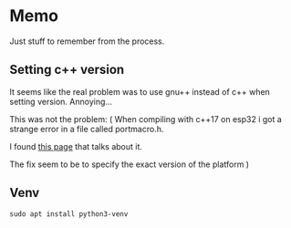 # Memo
Just stuff to remember from the process.


## Setting c++ version

It seems like the real problem was to use gnu++ instead of c++ when setting version.
Annoying...

This was not the problem: (
When compiling with c++17 on esp32 i got a strange error in a file called 
portmacro.h.

I found [this page](https://community.platformio.org/t/static-assert-asserting-when-true/24654/4)
that talks about it.

The fix seem to be to specify the exact version of the platform
)

## Venv

```
sudo apt install python3-venv 
```



